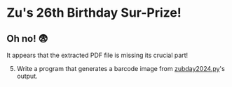 # Zu's 26th Birthday Sur-Prize!

## Oh no! 😨
It appears that the extracted PDF file is missing its crucial part!

5. Write a program that generates a barcode image from
   [zubday2024.py](zubday2024.py)'s output.

